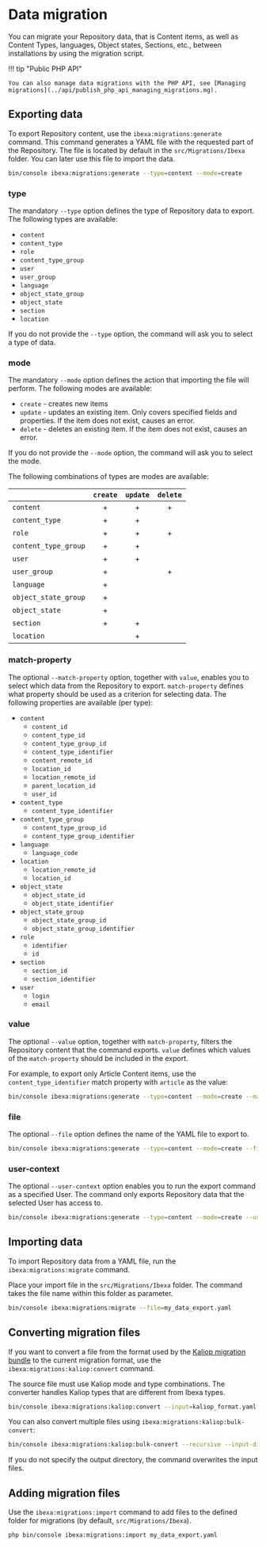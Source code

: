 # Data migration

You can migrate your Repository data, that is Content items, as well as Content Types, languages, Object states, Sections, etc.,
between installations by using the migration script.

!!! tip "Public PHP API"

    You can also manage data migrations with the PHP API, see [Managing migrations](../api/publish_php_api_managing_migrations.mg).

## Exporting data

To export Repository content, use the `ibexa:migrations:generate` command.
This command generates a YAML file with the requested part of the Repository.
The file is located by default in the `src/Migrations/Ibexa` folder.
You can later use this file to import the data.

``` bash
bin/console ibexa:migrations:generate --type=content --mode=create
```

### type

The mandatory `--type` option defines the type of Repository data to export.
The following types are available:

- `content`
- `content_type`
- `role`
- `content_type_group`
- `user`
- `user_group`
- `language`
- `object_state_group`
- `object_state`
- `section`
- `location`

If you do not provide the `--type` option, the command will ask you to select a type of data.

### mode

The mandatory `--mode` option defines the action that importing the file will perform.
The following modes are available:

- `create` - creates new items
- `update` - updates an existing item. Only covers specified fields and properties. If the item does not exist, causes an error.
- `delete` - deletes an existing item. If the item does not exist, causes an error.

If you do not provide the `--mode` option, the command will ask you to select the mode.

The following combinations of types are modes are available:

||`create`|`update`|`delete`|
|---|:---:|:---:|:---:|
|`content`|+|+|+|
|`content_type`|+|+||
|`role`|+|+|+|
|`content_type_group`|+|+||
|`user`|+|+||
|`user_group`|+||+|
|`language`|+|||
|`object_state_group`|+|||
|`object_state`|+|||
|`section`|+|+||
|`location`||+||

### match-property

The optional `--match-property` option, together with `value`, enables you to select which data from the Repository to export.
`match-property` defines what property should be used as a criterion for selecting data.
The following properties are available (per type):

- `content`
    - `content_id`
    - `content_type_id`
    - `content_type_group_id`
    - `content_type_identifier`
    - `content_remote_id`
    - `location_id`
    - `location_remote_id`
    - `parent_location_id`
    - `user_id`
- `content_type`
    - `content_type_identifier`
- `content_type_group`
    - `content_type_group_id`
    - `content_type_group_identifier`
- `language`
    - `language_code`
- `location`
    - `location_remote_id`
    - `location_id`
- `object_state`
    - `object_state_id`
    - `object_state_identifier`
- `object_state_group`
    - `object_state_group_id`
    - `object_state_group_identifier`
- `role`
    - `identifier`
    - `id`
- `section`
    - `section_id`
    - `section_identifier`
- `user`
    - `login`
    - `email`

### value

The optional `--value` option, together with `match-property`, filters the Repository content that the command exports.
`value` defines which values of the `match-property` should be included in the export.

For example, to export only Article Content items, use the `content_type_identifier` match property with `article` as the value:

``` bash
bin/console ibexa:migrations:generate --type=content --mode=create --match-property=content_type_identifier --value=article
```

### file

The optional `--file` option defines the name of the YAML file to export to.

``` bash
bin/console ibexa:migrations:generate --type=content --mode=create --file=my_data_export.yaml
```

### user-context

The optional `--user-context` option enables you to run the export command as a specified User.
The command only exports Repository data that the selected User has access to.

``` bash
bin/console ibexa:migrations:generate --type=content --mode=create --user-context=jessica_andaya
```

## Importing data

To import Repository data from a YAML file, run the `ibexa:migrations:migrate` command.

Place your import file in the `src/Migrations/Ibexa` folder.
The command takes the file name within this folder as parameter.

``` bash
bin/console ibexa:migrations:migrate --file=my_data_export.yaml
```

## Converting migration files

If you want to convert a file from the format used by the [Kaliop migration bundle](https://github.com/kaliop-uk/ezmigrationbundle)
to the current migration format, use the `ibexa:migrations:kaliop:convert` command.

The source file must use Kaliop mode and type combinations.
The converter handles Kaliop types that are different from Ibexa types.

``` bash
bin/console ibexa:migrations:kaliop:convert --input=kaliop_format.yaml --output=ibexa_format.yaml
```

You can also convert multiple files using `ibexa:migrations:kaliop:bulk-convert`:

``` bash
bin/console ibexa:migrations:kaliop:bulk-convert --recursive --input-directory=kaliop_files --output-directory=ibexa_files
```

If you do not specify the output directory, the command overwrites the input files.

## Adding migration files

Use the `ibexa:migrations:import` command to add files to the defined folder for migrations
(by default, `src/Migrations/Ibexa`).

``` bash
php bin/console ibexa:migrations:import my_data_export.yaml
```
